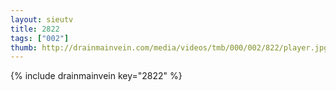 ```yaml
--- 
layout: sieutv
title: 2822
tags: ["002"]
thumb: http://drainmainvein.com/media/videos/tmb/000/002/822/player.jpg
---
```

{% include drainmainvein key="2822" %} 
